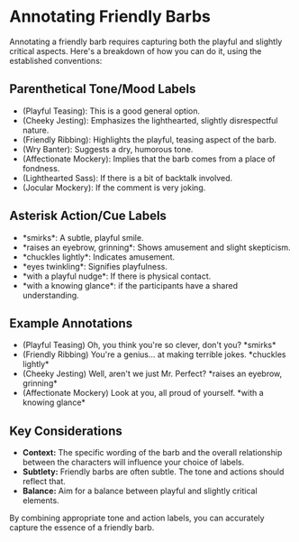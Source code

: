 # Annotating Friendly Barbs

Annotating a friendly barb requires capturing both the playful and slightly critical aspects. Here's a breakdown of how you can do it, using the established conventions:

## Parenthetical Tone/Mood Labels

* (Playful Teasing): This is a good general option.
* (Cheeky Jesting): Emphasizes the lighthearted, slightly disrespectful nature.
* (Friendly Ribbing): Highlights the playful, teasing aspect of the barb.
* (Wry Banter): Suggests a dry, humorous tone.
* (Affectionate Mockery): Implies that the barb comes from a place of fondness.
* (Lighthearted Sass): If there is a bit of backtalk involved.
* (Jocular Mockery): If the comment is very joking.

## Asterisk Action/Cue Labels

* \*smirks\*: A subtle, playful smile.
* \*raises an eyebrow, grinning\*: Shows amusement and slight skepticism.
* \*chuckles lightly\*: Indicates amusement.
* \*eyes twinkling\*: Signifies playfulness.
* \*with a playful nudge\*: If there is physical contact.
* \*with a knowing glance\*: if the participants have a shared understanding.

## Example Annotations

* (Playful Teasing) Oh, you think you're so clever, don't you? \*smirks\*
* (Friendly Ribbing) You're a genius... at making terrible jokes. \*chuckles lightly\*
* (Cheeky Jesting) Well, aren't we just Mr. Perfect? \*raises an eyebrow, grinning\*
* (Affectionate Mockery) Look at you, all proud of yourself. \*with a knowing glance\*

## Key Considerations

* **Context:** The specific wording of the barb and the overall relationship between the characters will influence your choice of labels.
* **Subtlety:** Friendly barbs are often subtle. The tone and actions should reflect that.
* **Balance:** Aim for a balance between playful and slightly critical elements.

By combining appropriate tone and action labels, you can accurately capture the essence of a friendly barb.

